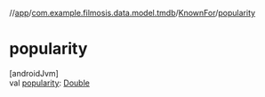 //[app](../../../index.md)/[com.example.filmosis.data.model.tmdb](../index.md)/[KnownFor](index.md)/[popularity](popularity.md)

# popularity

[androidJvm]\
val [popularity](popularity.md): [Double](https://kotlinlang.org/api/latest/jvm/stdlib/kotlin/-double/index.html)
